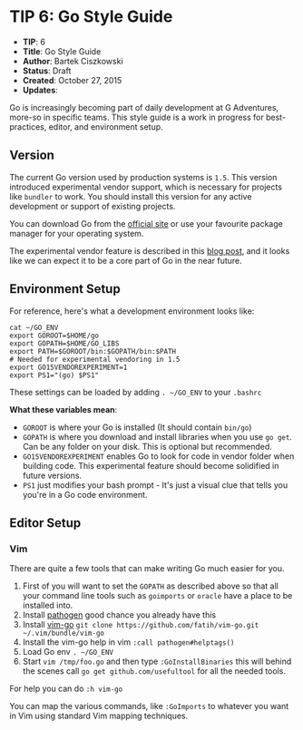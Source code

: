 # TIP 6: Go Style Guide

* **TIP**: 6
* **Title**: Go Style Guide
* **Author**: Bartek Ciszkowski
* **Status**: Draft
* **Created**: October 27, 2015
* **Updates**:

Go is increasingly becoming part of daily development at G Adventures, more-so
in specific teams. This style guide is a work in progress for best-practices,
editor, and environment setup.

## Version

The current Go version used by production systems is `1.5`. This version
introduced experimental vendor support, which is necessary for projects like
`bundler` to work. You should install this version for any active development or
support of existing projects.

You can download Go from the [official site](https://golang.org/dl/) or use your
favourite package manager for your operating system.

The experimental vendor feature is described in this [blog post](https://medium.com/@freeformz/go-1-5-s-vendor-experiment-fd3e830f52c3), and it looks like we can expect it to be a core part of Go in the near future.

## Environment Setup

For reference, here's what a development environment looks like:

    cat ~/GO_ENV 
    export GOROOT=$HOME/go
    export GOPATH=$HOME/GO_LIBS
    export PATH=$GOROOT/bin:$GOPATH/bin:$PATH
    # Needed for experimental vendoring in 1.5
    export GO15VENDOREXPERIMENT=1
    export PS1="(go) $PS1"

These settings can be loaded by adding `. ~/GO_ENV` to your `.bashrc`

**What these variables mean**:

* `GOROOT` is where your Go is installed (It should contain `bin/go`)
* `GOPATH` is where you download and install libraries when you use `go get`.  Can be any folder on your disk. This is optional but recommended.
* `GO15VENDOREXPERIMENT` enables Go to look for code in vendor folder when building code. This experimental feature should become solidified in future versions.
* `PS1` just modifies your bash prompt - It's just a visual clue that tells you you're in a Go code environment.


## Editor Setup

### Vim

There are quite a few tools that can make writing Go much easier for you.

1. First of you will want to set the `GOPATH` as described above so that all your command line tools such as `goimports` or `oracle` have a place to be installed into.
2. Install [pathogen](https://github.com/tpope/vim-pathogen) good chance you already have this
3. Install [vim-go](https://github.com/fatih/vim-go) `git clone https://github.com/fatih/vim-go.git ~/.vim/bundle/vim-go`
3. Install the vim-go help in vim `:call pathogen#helptags()`
4. Load Go env `. ~/GO_ENV`
5. Start `vim /tmp/foo.go` and then type `:GoInstallBinaries` this will behind the scenes call `go get github.com/usefultool` for all the needed tools.

For help you can do `:h vim-go`

You can map the various commands, like `:GoImports` to whatever you want in Vim
using standard Vim mapping techniques.

